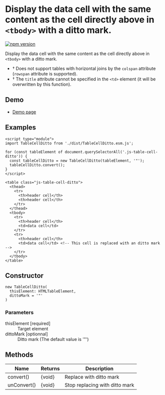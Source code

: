 # Display the data cell with the same content as the cell directly above in `<tbody>` with a ditto mark.

[![npm version](https://badge.fury.io/js/%40saekitominaga%2Fhtmltablecellelement-ditto.svg)](https://badge.fury.io/js/%40saekitominaga%2Fhtmltablecellelement-ditto)

Display the data cell with the same content as the cell directly above in `<tbody>` with a ditto mark.

- † Does not support tables with horizontal joins by the `colspan` attribute (`rowspan` attribute is supported).
- † The `title` attribute cannot be specified in the `<td>` element (it will be overwritten by this function).

## Demo

- [Demo page](https://saekitominaga.github.io/htmltablecellelement-ditto/demo.html)

## Examples

```
<script type="module">
import TableCellDitto from './dist/TableCellDitto.esm.js';

for (const tableElement of document.querySelectorAll('.js-table-cell-ditto')) {
  const tableCellDitto = new TableCellDitto(tableElement, '"');
  tableCellDitto.convert();
}
</script>

<table class="js-table-cell-ditto">
  <thead>
    <tr>
      <th>header cell</th>
      <th>header cell</th>
    </tr>
  </thead>
  <tbody>
    <tr>
      <th>header cell</th>
      <td>data cell</td>
    </tr>
    <tr>
      <th>header cell</th>
      <td>data cell</td> <!-- This cell is replaced with an ditto mark -->
    </tr>
  </tbody>
</table>
```

## Constructor

```
new TableCellDitto(
  thisElement: HTMLTableElement,
  dittoMark = '"'
)
```

### Parameters

<dl>
<dt>thisElement [required]</dt>
<dd>Target element</dd>
<dt>dittoMark [optionnal]</dt>
<dd>Ditto mark (The default value is '"')</dd>
</dl>

## Methods

| Name | Returns | Description |
|-|-|-|
| convert() | {void} | Replace with ditto mark |
| unConvert() | {void} | Stop replacing with ditto mark |
